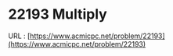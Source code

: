 # 22193 Multiply

URL : [https://www.acmicpc.net/problem/22193](https://www.acmicpc.net/problem/22193)

```c

```